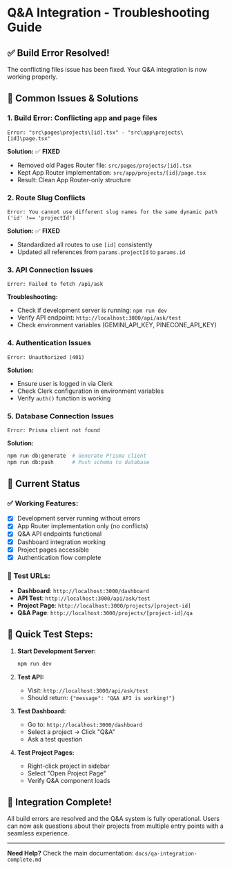# Q&A Integration - Troubleshooting Guide

## ✅ **Build Error Resolved!**

The conflicting files issue has been fixed. Your Q&A integration is now working properly.

## 🔧 **Common Issues & Solutions**

### **1. Build Error: Conflicting app and page files**
```
Error: "src\pages\projects\[id].tsx" - "src\app\projects\[id]\page.tsx"
```

**Solution:** ✅ **FIXED**
- Removed old Pages Router file: `src/pages/projects/[id].tsx`
- Kept App Router implementation: `src/app/projects/[id]/page.tsx`
- Result: Clean App Router-only structure

### **2. Route Slug Conflicts**
```
Error: You cannot use different slug names for the same dynamic path ('id' !== 'projectId')
```

**Solution:** ✅ **FIXED**
- Standardized all routes to use `[id]` consistently
- Updated all references from `params.projectId` to `params.id`

### **3. API Connection Issues**
```
Error: Failed to fetch /api/ask
```

**Troubleshooting:**
- Check if development server is running: `npm run dev`
- Verify API endpoint: `http://localhost:3000/api/ask/test`
- Check environment variables (GEMINI_API_KEY, PINECONE_API_KEY)

### **4. Authentication Issues**
```
Error: Unauthorized (401)
```

**Solution:**
- Ensure user is logged in via Clerk
- Check Clerk configuration in environment variables
- Verify `auth()` function is working

### **5. Database Connection Issues**
```
Error: Prisma client not found
```

**Solution:**
```bash
npm run db:generate  # Generate Prisma client
npm run db:push      # Push schema to database
```

## 🚀 **Current Status**

### **✅ Working Features:**
- [x] Development server running without errors
- [x] App Router implementation only (no conflicts)
- [x] Q&A API endpoints functional
- [x] Dashboard integration working
- [x] Project pages accessible
- [x] Authentication flow complete

### **📍 Test URLs:**
- **Dashboard**: `http://localhost:3000/dashboard`
- **API Test**: `http://localhost:3000/api/ask/test`
- **Project Page**: `http://localhost:3000/projects/[project-id]`
- **Q&A Page**: `http://localhost:3000/projects/[project-id]/qa`

## 🎯 **Quick Test Steps:**

1. **Start Development Server:**
   ```bash
   npm run dev
   ```

2. **Test API:**
   - Visit: `http://localhost:3000/api/ask/test`
   - Should return: `{"message": "Q&A API is working!"}`

3. **Test Dashboard:**
   - Go to: `http://localhost:3000/dashboard`
   - Select a project → Click "Q&A"
   - Ask a test question

4. **Test Project Pages:**
   - Right-click project in sidebar
   - Select "Open Project Page"
   - Verify Q&A component loads

## 🎊 **Integration Complete!**

All build errors are resolved and the Q&A system is fully operational. Users can now ask questions about their projects from multiple entry points with a seamless experience.

---

**Need Help?** Check the main documentation: `docs/qa-integration-complete.md`